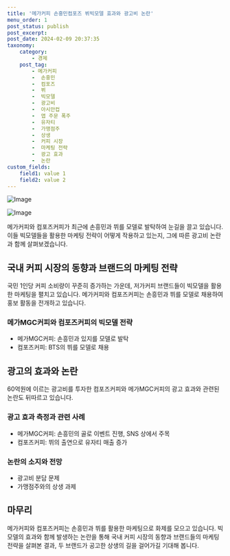 ```yaml
---
title: '메가커피 손흥민컴포즈 뷔빅모델 효과와 광고비 논란'
menu_order: 1
post_status: publish
post_excerpt: 
post_date: 2024-02-09 20:37:35
taxonomy:
    category:
        - 경제
    post_tag:
        - 메가커피
        -  손흥민
        -  컴포즈
        -  뷔
        -  빅모델
        -  광고비
        -  아시안컵
        -  앱 주문 폭주
        -  유자티
        -  가맹점주
        -  상생
        -  커피 시장
        -  마케팅 전략
        -  광고 효과
        -  논란
custom_fields:
    field1: value 1
    field2: value 2
---
```


![Image](https://imgnews.pstatic.net/image/018/2024/02/09/0005670971_001_20240209094603643.jpg?type=w647)

![Image](https://imgnews.pstatic.net/image/018/2024/02/09/0005670971_002_20240209094603666.jpg?type=w647)

메가커피와 컴포즈커피가 최근에 손흥민과 뷔를 모델로 발탁하여 눈길을 끌고 있습니다. 이들 빅모델들을 활용한 마케팅 전략이 어떻게 작용하고 있는지, 그에 따른 광고비 논란과 함께 살펴보겠습니다.
## 국내 커피 시장의 동향과 브랜드의 마케팅 전략
국민 1인당 커피 소비량이 꾸준히 증가하는 가운데, 저가커피 브랜드들이 빅모델을 활용한 마케팅을 펼치고 있습니다. 메가커피와 컴포즈커피는 손흥민과 뷔를 모델로 채용하여 홍보 활동을 전개하고 있습니다.
### 메가MGC커피와 컴포즈커피의 빅모델 전략
- 메가MGC커피: 손흥민과 있지를 모델로 발탁
- 컴포즈커피: BTS의 뷔를 모델로 채용
## 광고의 효과와 논란
60억원에 이르는 광고비를 투자한 컴포즈커피와 메가MGC커피의 광고 효과와 관련된 논란도 뒤따르고 있습니다.
### 광고 효과 측정과 관련 사례
- 메가MGC커피: 손흥민의 골로 이벤트 진행, SNS 상에서 주목
- 컴포즈커피: 뷔의 출연으로 유자티 매출 증가
### 논란의 소지와 전망
- 광고비 분담 문제
- 가맹점주와의 상생 과제
## 마무리
메가커피와 컴포즈커피는 손흥민과 뷔를 활용한 마케팅으로 화제를 모으고 있습니다. 빅모델의 효과와 함께 발생하는 논란을 통해 국내 커피 시장의 동향과 브랜드들의 마케팅 전략을 살펴본 결과, 두 브랜드가 공고한 상생의 길을 걸어가길 기대해 봅니다.
